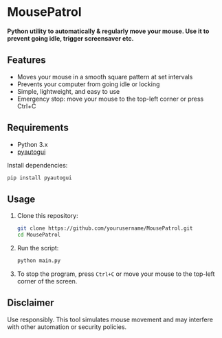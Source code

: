 # MousePatrol

**Python utility to automatically & regularly move your mouse. Use it to prevent going idle, trigger screensaver etc.**

## Features

- Moves your mouse in a smooth square pattern at set intervals
- Prevents your computer from going idle or locking
- Simple, lightweight, and easy to use
- Emergency stop: move your mouse to the top-left corner or press Ctrl+C

## Requirements

- Python 3.x
- [pyautogui](https://pypi.org/project/pyautogui/)

Install dependencies:

```sh
pip install pyautogui
```

## Usage

1. Clone this repository:

   ```sh
   git clone https://github.com/yourusername/MousePatrol.git
   cd MousePatrol
   ```

2. Run the script:

   ```sh
   python main.py
   ```

3. To stop the program, press `Ctrl+C` or move your mouse to the top-left corner of the screen.

## Disclaimer

Use responsibly. This tool simulates mouse movement and may interfere with other automation or security policies.
